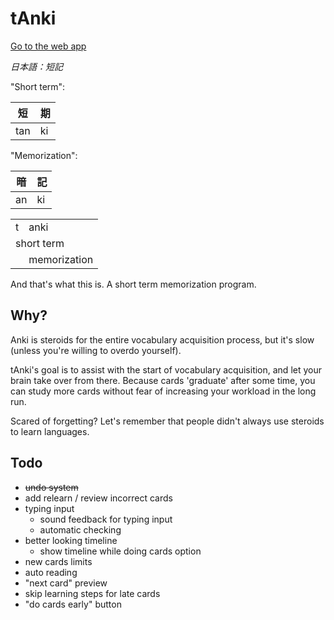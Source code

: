 # tAnki

[Go to the web app](web/)

_日本語：短記_

"Short term":

| 短  | 期  |
| --- | --- |
| tan | ki  |

"Memorization":

| 暗  | 記  |
| --- | --- |
| an  | ki  |

<table>
    <tr> <td> t </td> <td> anki </td> </tr>
    <tr> <td colspan="2"> short term </td> </tr>
    <tr> <td></td> <td> memorization </td> </tr>
</table>

And that's what this is. A short term memorization program.

## Why?

Anki is steroids for the entire vocabulary acquisition process, but it's slow (unless you're willing to overdo yourself).

tAnki's goal is to assist with the start of vocabulary acquisition, and let your brain take over from there. Because cards 'graduate' after some time, you can study more cards without fear of increasing your workload in the long run.

Scared of forgetting? Let's remember that people didn't always use steroids to learn languages.

## Todo

- ~~undo system~~
- add relearn / review incorrect cards
- typing input
    - sound feedback for typing input
    - automatic checking
- better looking timeline
    - show timeline while doing cards option
- new cards limits
- auto reading
- "next card" preview
- skip learning steps for late cards
- "do cards early" button
